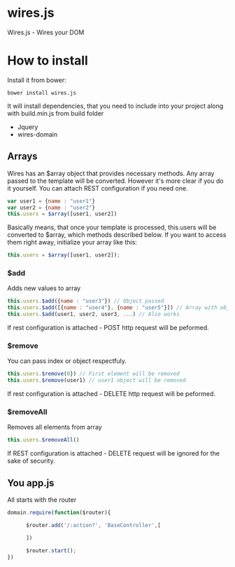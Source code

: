 wires.js
========

Wires.js - Wires your DOM


# How to install

Install it from bower:

    bower install wires.js

It will install dependencies, that you need to include into your project along with build.min.js from build folder

* Jquery
* wires-domain


## Arrays

Wires has an $array object that provides necessary methods. Any array passed to the template will be converted. 
However it's more clear if you do it yourself. You can attach REST configuration if you need one.

```js
var user1 = {name : "user1"}
var user2 = {name : "user2"}
this.users = $array([user1, user2])
```

Basically means, that once your template is processed, this.users will be converted to $array, which methods described below.
If you want to access them right away, initialize your array like this:

```js
this.users = $array([user1, user2]);
```

### $add

Adds new values to array

```js
this.users.$add({name : "user3"}) // Object passed
this.users.$add([{name : "user4"}, {name : "user5"}]) // Array with objects
this.users.$add(user1, user2, user3, ...) // Also works
```
If rest configuration is attached - POST http request will be peformed.

### $remove

You can pass index or object respectfuly.
```js
this.users.$remove(0}) // First element will be removed
this.users.$remove(user1) // user1 object will be removed
```

If rest configuration is attached - DELETE http request will be peformed.

### $removeAll

Removes all elements from array
```js
this.users.$removeAll()
```

If REST configuration is attached - DELETE request will be ignored for the sake of security.



## You app.js


All starts with the router
```js
domain.require(function($router){

	  $router.add('/:action?', 'BaseController',[

      ])

      $router.start();
})
```
